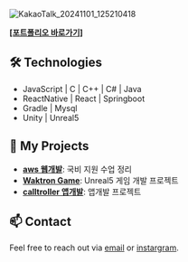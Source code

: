![KakaoTalk_20241101_125210418](https://github.com/user-attachments/assets/b6ae8564-5414-4098-a89a-1ff8b614f070)

[**[포트폴리오 바로가기]**](https://rambe98.github.io/Protfolio/)

## 🛠️ Technologies
- JavaScript | C | C++ | C# | Java
- ReactNative | React | Springboot
- Gradle | Mysql
- Unity | Unreal5

## 🔗 My Projects
- [**aws 웹개발**](https://github.com/rambe98/full-stack-ssapganung): 국비 지원 수업 정리
- [**Waktron Game**](https://github.com/rambe98/WakTron.main): Unreal5 게임 개발 프로젝트
- [**calltroller 앱개발**](https://github.com/rambe98/teamwork): 앱개발 프로젝트

## 📫 Contact
Feel free to reach out via [email](mailto:rbgks33@gmail.com) or [instargram](https://www.instagram.com/_9uana/).
